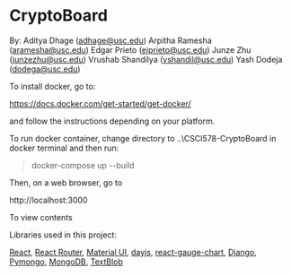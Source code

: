 # CryptoBoard

By:
Aditya Dhage (adhage@usc.edu)
Arpitha Ramesha (aramesha@usc.edu)
Edgar Prieto (ejprieto@usc.edu)
Junze Zhu (junzezhu@usc.edu)
Vrushab Shandilya (vshandil@usc.edu)
Yash Dodeja (dodega@usc.edu)

To install docker, go to:

https://docs.docker.com/get-started/get-docker/

and follow the instructions depending on your platform.

To run docker container, change directory to ..\CSCI578-CryptoBoard
in docker terminal and then run:

> docker-compose up --build

Then, on a web browser, go to

http://localhost:3000

To view contents

Libraries used in this project:

[React](https://react.dev/), [React Router](https://reactrouter.com/), [Material UI](https://mui.com/material-ui/getting-started/), [dayjs](https://day.js.org/), [react-gauge-chart](https://github.com/Martin36/react-gauge-chart), [Django](https://www.djangoproject.com/), [Pymongo](https://pymongo.readthedocs.io/en/stable/), [MongoDB](https://www.mongodb.com), [TextBlob](https://github.com/sloria/textblob)
